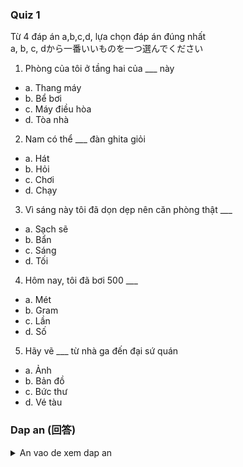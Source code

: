 ### Quiz 1
Từ 4 đáp án a,b,c,d, lựa chọn đáp án đúng nhất  
a, b, c, dから一番いいものを一つ選んでください

1. Phòng của tôi ở tầng hai của ___ này
- a. Thang máy
- b. Bể bơi
- c. Máy điều hòa
- d. Tòa nhà

2. Nam có thể ___ đàn ghita giỏi
- a. Hát
- b. Hỏi
- c. Chơi
- d. Chạy

3. Vì sáng này tôi đã dọn dẹp nên căn phòng thật ___
- a. Sạch sẽ
- b. Bẩn
- c. Sáng
- d. Tối

4. Hôm nay, tôi đã bơi 500 ___
- a. Mét
- b. Gram
- c. Lần
- d. Số

5. Hãy vẽ ___ từ nhà ga đến đại sứ quán
- a. Ảnh
- b. Bản đồ
- c. Bức thư
- d. Vé tàu

### Dap an (回答)

<details>
	<summary>An vao de xem dap an</summary>

- 1 : a
- 2 : b
- 3 : a
- 4 : c
- 5 : a

```python
1. Phòng của tôi ở tầng hai của ___ này
- a. Thang máy (エレベーター)
- b. Bể bơi (プール)
- c. Máy điều hòa (エアコン)
- d. Tòa nhà (アパート)
私の部屋はこのアパートの二階です。
部屋：Phòng
二階：Tầng hai (Hai: 二)

2. Nam có thể ___ đàn ghita giỏi
- a. Hát (歌う)
- b. Hỏi (聞く)
- c. Chơi (弾く・遊ぶ)
- d. Chạy (走る)
Namさんはギターを上手に弾きます。
ギター：Đàn ghita (Đàn ...)
上手：Giỏi


3. Vì sáng này tôi đã dọn dẹp nên căn phòng thật ___
- a. Sạch sẽ (綺麗)
- b. Bẩn (汚い)
- c. Sáng (明るい・朝)
- d. Tối (暗い・夕方・晩)
今朝掃除したから部屋は綺麗です。
今朝：Sáng nay
掃除：Dọn dẹp
(A) から (B)：Vì (A) nên (B)

4. Hôm nay, tôi đã bơi 500 ___
- a. Mét (メートル)
- b. Gram (グラム)
- c. Lần (度)
- d. Số (番、数)
今日は500メートル泳ぎました。
今日：Hôm nay
泳ぐ：Bơi

5. Hãy vẽ ___ từ nhà ga đến đại sứ quán
- a. Ảnh (写真)
- b. Bản đồ (地図)
- c. Bức thư (手紙)
- d. Vé tàu (切符)
駅から大使館までの地図を書いてください
駅：Nhà ga
大使館：Đại sứ quán
書く：Vẽ
```

</details>